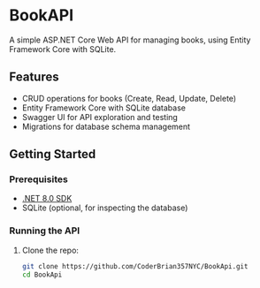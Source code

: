 # BookAPI

A simple ASP.NET Core Web API for managing books, using Entity Framework Core with SQLite.

## Features

- CRUD operations for books (Create, Read, Update, Delete)
- Entity Framework Core with SQLite database
- Swagger UI for API exploration and testing
- Migrations for database schema management

## Getting Started

### Prerequisites

- [.NET 8.0 SDK](https://dotnet.microsoft.com/en-us/download)
- SQLite (optional, for inspecting the database)

### Running the API

1. Clone the repo:

   ```bash
   git clone https://github.com/CoderBrian357NYC/BookApi.git
   cd BookApi
